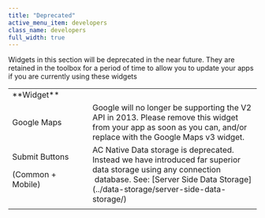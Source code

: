 ```yaml
---
title: "Deprecated"
active_menu_item: developers
class_name: developers
full_width: true
---
```



Widgets in this section will be deprecated in the near future. They are retained in the toolbox for a period of time to allow you to update your apps if you are currently using these widgets

<table>
<tr>
<td width="190">
**Widget**

</td>
<td width="13">
</td>
<td width="739">
</td>
</tr>
<tr>
<td width="190">
Google Maps

</td>
<td width="13">
</td>
<td width="739">
Google will no longer be supporting the V2 API in 2013. Please remove this widget from your app as soon as you can, and/or replace with the Google Maps v3 widget.

</td>
</tr>
<tr>
<td width="190">
Submit Buttons

(Common + Mobile)

</td>
<td width="13">
</td>
<td width="739">
AC Native Data storage is deprecated. Instead we have introduced far superior data storage using any connection  database. See: [Server Side Data Storage](../data-storage/server-side-data-storage/)

</td>
</tr>
<tr>
<td width="190">
</td>
<td width="13">
</td>
<td width="739">
</td>
</tr>
</table>

